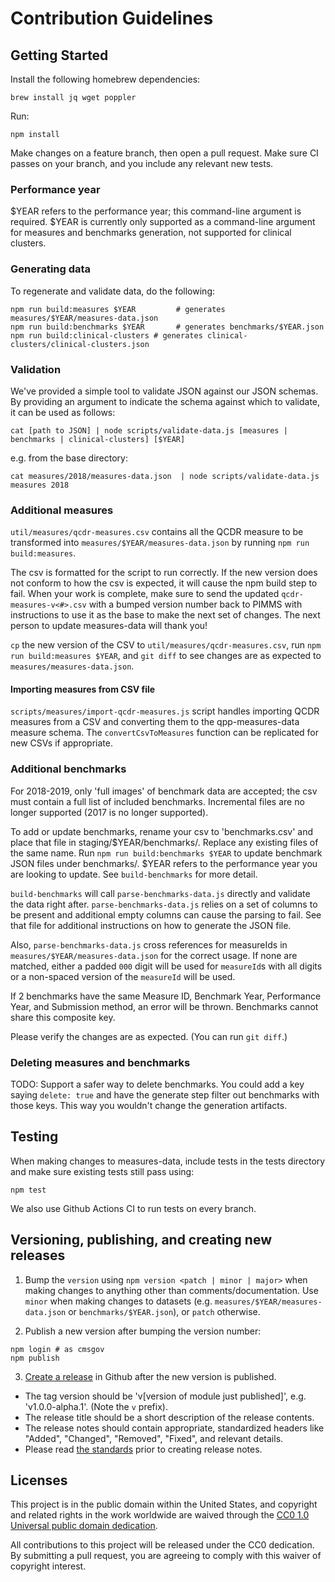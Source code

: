 # Contribution Guidelines

## Getting Started

Install the following homebrew dependencies:
```
brew install jq wget poppler
```

Run:
```
npm install
```

Make changes on a feature branch, then open a pull request. Make sure CI passes on your branch, and you include any relevant new tests.

### Performance year

$YEAR refers to the performance year; this command-line argument is required.  $YEAR is currently only supported as a command-line argument for measures and benchmarks generation, not supported for clinical clusters.

### Generating data
To regenerate and validate data, do the following:

```
npm run build:measures $YEAR         # generates measures/$YEAR/measures-data.json
npm run build:benchmarks $YEAR       # generates benchmarks/$YEAR.json
npm run build:clinical-clusters # generates clinical-clusters/clinical-clusters.json
```

### Validation

We've provided a simple tool to validate JSON against our JSON schemas. By providing an argument to indicate the schema against which to validate, it can be used as follows:
```
cat [path to JSON] | node scripts/validate-data.js [measures | benchmarks | clinical-clusters] [$YEAR]
```
e.g. from the base directory:
```
cat measures/2018/measures-data.json  | node scripts/validate-data.js measures 2018
```
### Additional measures

`util/measures/qcdr-measures.csv` contains all the QCDR measure to be transformed into `measures/$YEAR/measures-data.json` by running `npm run build:measures`.

The csv is formatted for the script to run correctly. If the new version does not conform to how the csv is expected, it will cause the npm build step to fail. When your work is complete, make sure to send the updated `qcdr-measures-v<#>.csv` with a bumped version number back to PIMMS with instructions to use it as the base to make the next set of changes. The next person to update measures-data will thank you!

`cp` the new version of the CSV to `util/measures/qcdr-measures.csv`, run `npm run build:measures $YEAR`, and `git diff` to see changes are as expected to `measures/measures-data.json`.

#### Importing measures from CSV file

`scripts/measures/import-qcdr-measures.js` script handles importing QCDR measures from a CSV and converting them to the qpp-measures-data measure schema. The `convertCsvToMeasures` function can be replicated for new CSVs if appropriate.

### Additional benchmarks

For 2018-2019, only 'full images' of benchmark data are accepted; the csv must contain a full list of included benchmarks. Incremental files are no longer supported (2017 is no longer supported).

  To add or update benchmarks, rename your csv to 'benchmarks.csv'
  and place that file in staging/$YEAR/benchmarks/. 
  Replace any existing files of the same name.
  Run `npm run build:benchmarks $YEAR` to update benchmark JSON files under benchmarks/.
  $YEAR refers to the performance year you are looking to update. 
  See `build-benchmarks` for more detail.

  `build-benchmarks` will call `parse-benchmarks-data.js` directly and validate the data right after. 
  `parse-benchmarks-data.js` relies on a set of columns to be present and additional empty columns can cause the parsing to fail.
   See that file for additional instructions on how to generate the JSON file.
  
  Also, `parse-benchmarks-data.js` cross references for measureIds in `measures/$YEAR/measures-data.json` for the correct usage. If none are matched, either a padded `000` digit will be used for `measureId`s with all digits or a non-spaced version of the `measureId` will be used.

  If 2 benchmarks have the same Measure ID, Benchmark Year, Performance Year, and Submission method, an error will be thrown. Benchmarks cannot share this composite key.

  Please verify the changes are as expected. (You can run `git diff`.)

### Deleting measures and benchmarks

TODO: Support a safer way to delete benchmarks. You could add a key saying `delete: true` and have the generate step filter out benchmarks with those keys. This way you wouldn't change the generation artifacts.

## Testing

When making changes to measures-data, include tests in the tests directory and make sure existing tests still pass using:

```
npm test
```

We also use Github Actions CI to run tests on every branch.

## Versioning, publishing, and creating new releases

1. Bump the `version` using `npm version <patch | minor | major>` when making changes to anything other than comments/documentation. Use `minor` when making changes to datasets (e.g. `measures/$YEAR/measures-data.json` or `benchmarks/$YEAR.json`), or `patch` otherwise.

2. Publish a new version after bumping the version number:
```
npm login # as cmsgov
npm publish
```

3. [Create a release](https://github.com/CMSgov/qpp-measures-data/releases) in Github after the new version is published.
  - The tag version should be 'v[version of module just published]', e.g. 'v1.0.0-alpha.1'. (Note the `v` prefix).
  - The release title should be a short description of the release contents.
  - The release notes should contain appropriate, standardized headers like "Added", "Changed", "Removed", "Fixed", and relevant details.
  - Please read [the standards](http://keepachangelog.com/en/0.3.0/) prior to creating release notes.

## Licenses

This project is in the public domain within the United States, and copyright and related rights in the work worldwide are waived through the [CC0 1.0 Universal public domain dedication](https://creativecommons.org/publicdomain/zero/1.0/).

All contributions to this project will be released under the CC0 dedication. By submitting a pull request, you are agreeing to comply with this waiver of copyright interest.
